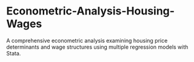 # Econometric-Analysis-Housing-Wages
A comprehensive econometric analysis examining housing price determinants and wage structures using multiple regression models with Stata.
